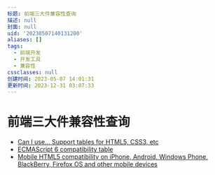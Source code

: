 ```yaml
---
标题: 前端三大件兼容性查询
描述: null
封面: null
uid: '20230507140131200'
aliases: []
tags:
  - 前端开发
  - 开发工具
  - 兼容性
cssclasses: null
创建时间: 2023-05-07 14:01:31
更新时间: 2023-12-31 03:07:33
---
```


# 前端三大件兼容性查询

- [Can I use... Support tables for HTML5, CSS3, etc](https://caniuse.com/)
- [ECMAScript 6 compatibility table](http://kangax.github.io/compat-table/es6/)
- [Mobile HTML5 compatibility on iPhone, Android, Windows Phone, BlackBerry, Firefox OS and other mobile devices](http://mobilehtml5.org/)
